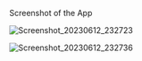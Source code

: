 Screenshot of the App

![Screenshot_20230612_232723](https://github.com/ShahirSammun/Flutter_LiveTest/assets/135459672/0115c7c9-49ce-4a6f-a4ee-b9f45c8e74f0)

![Screenshot_20230612_232736](https://github.com/ShahirSammun/Flutter_LiveTest/assets/135459672/d1fe3032-8888-4415-955e-f252bedb4e4e)

